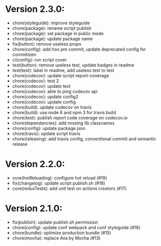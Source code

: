 # Version 2.3.0:
 - chore(styleguide): improve styleguide
 - chore(package): rename script publish
 - chore(package): set package in public mode
 - chore(package): update package name
 - fix(button): remove useless props
 - chore(config): add hoo pre commit, update deprecated config for commitizen
 - ci(config): run script cover
 - test(button): remove useless test, update badges in readme
 - test(test): label in readme, add useless test to test
 - chore(codecov): update script report-coverage
 - chore(codecov): test 2
 - chore(codecov): update test
 - chore(codecov): able to ping codecov api
 - chore(codecov): update config2
 - chore(codecov): update config
 - chore(build): update codecov on travis
 - chore(build): use node 6 and npm 3 for travis build
 - chore(test): publish report code coverage on codecov.io
 - chore(dependancies): add missing lib classnames
 - chore(config): update package.json
 - chore(travis): update script travis
 - chore(releasing): add travis config, conventional commit and semantic release

# Version 2.2.0:
 - core(hotReloading): configure hot reload (#19)
 - fix(changelog): update script publish.sh (#18)
 - core(reduxTests): add unit test on actions creators (#17)

# Version 2.1.0:
 - fix(publish): update publish.sh permission
 - chore(config): update conf webpack and conf styleguide (#16)
 - chore(bundle): optimize production bundle (#15)
 - chore(mocha): replace Ava by Mocha (#13)
